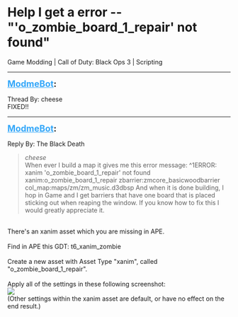 # Help I get a error --"'o_zombie_board_1_repair' not found"
Game Modding | Call of Duty: Black Ops 3 | Scripting

---
<strong style="font-size: 1.4em;"><span style="text-decoration: underline;text-decoration-color: #34a7f9;"><span style="color:#34a7f9;">ModmeBot</span></span>:</strong>

<p>Thread By: cheese<br />FIXED!!</p>

---
<strong style="font-size: 1.4em;"><span style="text-decoration: underline;text-decoration-color: #34a7f9;"><span style="color:#34a7f9;">ModmeBot</span></span>:</strong>

<p>Reply By: The Black Death<br /><blockquote><em>cheese</em><br /> When ever I build a map it gives me this error message:   ^1ERROR: xanim &#39;o_zombie_board_1_repair&#39; not found xanim:o_zombie_board_1_repair zbarrier:zmcore_basicwoodbarrier col_map:maps/zm/zm_music.d3dbsp   And when it is done building, I hop in Game and I get barriers that have one board that is placed sticking out when reaping the window.   If you know how to fix this I would greatly appreciate it.</blockquote><br /> There&#39;s an xanim asset which you are missing in APE.<br /> <br />Find in APE this GDT: t6_xanim_zombie<br /> <br />Create a new asset with Asset Type &quot;xanim&quot;, called &quot;o_zombie_board_1_repair&quot;.<br /> <br />Apply all of the settings in these following screenshot:<br /><img style="max-width: 500px;" src="https://i.gyazo.com/69a34c7522ddadc061dd4367086ef126.png"><br />(Other settings within the xanim asset are default, or have no effect on the end result.)</p>
